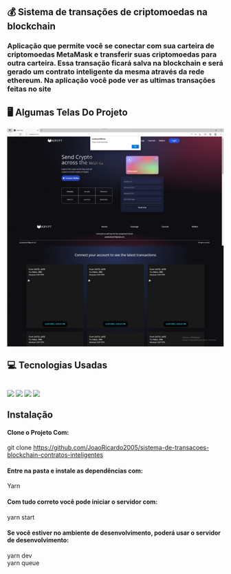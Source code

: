 ## 💰 Sistema de transações de criptomoedas na blockchain

### Aplicação que permite você se conectar com sua carteira de criptomoedas MetaMask e transferir suas criptomoedas para outra carteira. Essa transação ficará salva na blockchain e será gerado um contrato inteligente da mesma através da rede ethereum. Na aplicação você pode ver as ultimas transações feitas no site

## 🖥️ Algumas Telas Do Projeto

<img align="center" src="projeto 2 crypto.png">
<img align="center" src="crypto.png">

## 💻 Tecnologias Usadas
<div style="display: inline_block"><br/>
<img align="center" src="https://img.shields.io/badge/React-20232A?style=for-the-badge&logo=react&logoColor=61DAFB">
<img align="center" src="https://img.shields.io/badge/Express.js-404D59?style=for-the-badge">
<img align="center" src="https://img.shields.io/badge/JavaScript-323330?style=for-the-badge&logo=javascript&logoColor=F7DF1E">
<img align="center" src="https://img.shields.io/badge/Tailwind_CSS-38B2AC?style=for-the-badge&logo=tailwind-css&logoColor=white">

## Instalação 

#### Clone o Projeto Com: </br>

git clone https://github.com/JoaoRicardo2005/sistema-de-transacoes-blockchain-contratos-inteligentes
#### Entre na pasta e instale as dependências com: 
 Yarn
#### Com tudo correto você pode iniciar o servidor com:
yarn start
#### Se você estiver no ambiente de desenvolvimento, poderá usar o servidor de desenvolvimento:
yarn dev</br>
yarn queue

</div>
